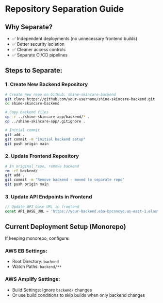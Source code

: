 # Repository Separation Guide

## Why Separate?
- ✅ Independent deployments (no unnecessary frontend builds)
- ✅ Better security isolation
- ✅ Cleaner access controls
- ✅ Separate CI/CD pipelines

## Steps to Separate:

### 1. Create New Backend Repository
```bash
# Create new repo on GitHub: shine-skincare-backend
git clone https://github.com/your-username/shine-skincare-backend.git
cd shine-skincare-backend

# Copy backend files
cp -r ../shine-skincare-app/backend/* .
cp ../shine-skincare-app/.gitignore .

# Initial commit
git add .
git commit -m "Initial backend setup"
git push origin main
```

### 2. Update Frontend Repository
```bash
# In original repo, remove backend
rm -rf backend/
git add .
git commit -m "Remove backend - moved to separate repo"
git push origin main
```

### 3. Update API Endpoints in Frontend
```typescript
// Update API base URL in frontend
const API_BASE_URL = 'https://your-backend.eba-bpcnncyq.us-east-1.elasticbeanstalk.com'
```

## Current Deployment Setup (Monorepo)
If keeping monorepo, configure:

### AWS EB Settings:
- Root Directory: `backend`
- Watch Paths: `backend/**`

### AWS Amplify Settings:
- Build Settings: Ignore `backend/` changes
- Or use build conditions to skip builds when only backend changes